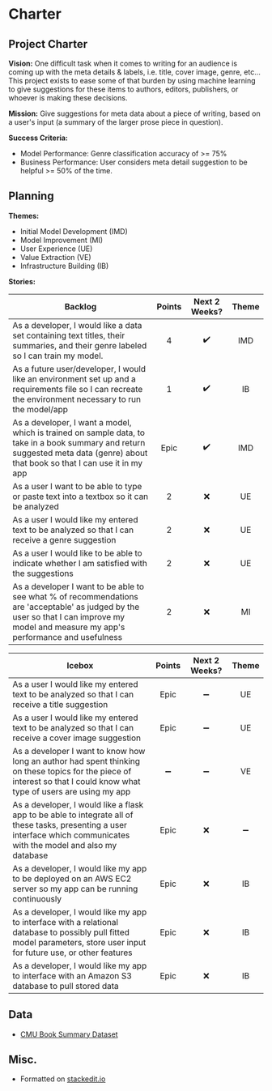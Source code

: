 
# Charter

## Project Charter

**Vision:** 
One difficult task when it comes to writing for an audience is coming up with the meta details & labels, i.e. title, cover image, genre, etc...  This project exists to ease some of that burden by using machine learning to give suggestions for these items to authors, editors, publishers, or whoever is making these decisions.

**Mission:** 
Give suggestions for meta data about a piece of writing, based on a user's input (a summary of the larger prose piece in question).  

**Success Criteria:** 
* Model Performance: Genre classification accuracy of >= 75% 
* Business Performance:  User considers meta detail suggestion to be helpful >= 50% of the time.

## Planning

**Themes:** 
* Initial Model Development (IMD)
* Model Improvement (MI)
* User Experience (UE)
* Value Extraction (VE)
* Infrastructure Building (IB)

**Stories:**   

Backlog | Points | Next 2 Weeks? | Theme
------- |:------:| :-----------: | :-----:
As a developer, I would like a data set containing text titles, their summaries, and their genre labeled so I can train my model.  | 4 | :heavy_check_mark: | IMD
As a future user/developer, I would like an environment set up and a requirements file so I can recreate the environment necessary to run the model/app | 1 | :heavy_check_mark: | IB
As a developer, I want a model, which is trained on sample data, to take in a book summary and return suggested meta data (genre) about that book so that I can use it in my app  | Epic | :heavy_check_mark: | IMD
As a user I want to be able to type or paste text into a textbox so it can be analyzed | 2 | :x: | UE
As a user I would like my entered text to be analyzed so that I can receive a genre suggestion | 2 | :x: | UE
As a user I would like to be able to indicate whether I am satisfied with the suggestions | 2 | :x: | UE
As a developer I want to be able to see what % of recommendations are 'acceptable' as judged by the user so that I can improve my model and measure my app's performance and usefulness | 2 | :x: | MI

Icebox | Points | Next 2 Weeks? | Theme
-------|:------:| :----------: | :---:
As a user I would like my entered text to be analyzed so that I can receive a title suggestion   | Epic | :heavy_minus_sign: | UE
As a user I would like my entered text to be analyzed so that I can receive a cover image suggestion   | Epic | :heavy_minus_sign: | UE
As a developer I want to know how long an author had spent thinking on these topics for the piece of interest so that I could know what type of users are using my app  | :heavy_minus_sign: | :heavy_minus_sign: | VE
As a developer, I would like a flask app to be able to integrate all of these tasks, presenting a user interface which communicates with the model and also my database | Epic | :x: | :heavy_minus_sign:
As a developer, I would like my app to be deployed on an AWS EC2 server so my app can be running continuously | Epic | :x: | IB
As a developer, I would like my app to interface with a relational database to possibly pull fitted model parameters, store user input for future use, or other features | Epic | :x: | IB
As a developer, I would like my app to interface with an Amazon S3 database to pull stored data | Epic | :x: | IB



## Data
* [CMU Book Summary Dataset](http://www.cs.cmu.edu/~dbamman/booksummaries.html)

## Misc.
* Formatted on [stackedit.io](https://stackedit.io/app#)
<!--stackedit_data:
eyJoaXN0b3J5IjpbLTE0NzE1MzIwNjAsLTE2MzQzODI4NTgsLT
QwMTg3ODU2NiwxMDUzODcyOTQyXX0=
-->
